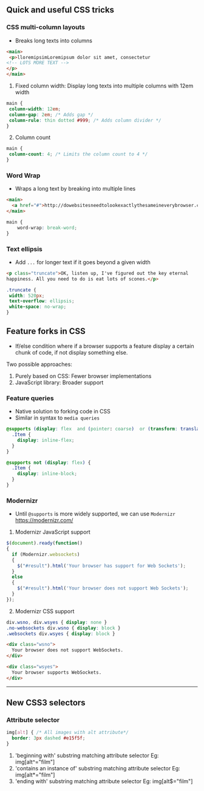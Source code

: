 ## Quick and useful CSS tricks

### CSS multi-column layouts
- Breaks long texts into columns
```html
<main>
 <p>lloremipsimLoremipsum dolor sit amet, consectetur
<!-- LOTS MORE TEXT -->
</p>
</main>
```

1. Fixed column width: Display long texts into multiple columns with 12em width
  ```css
  main {
   column-width: 12em;
   column-gap: 2em; /* Adds gap */
   column-rule: thin dotted #999; /* Adds column divider */
  }
  ```

2. Column count
  ```css
  main {
   column-count: 4; /* Limits the column count to 4 */
  }
  ```

### Word Wrap
- Wraps a long text by breaking into multiple lines
```html
<main>
  <a href="#">http://dowebsitesneedtolookexactlythesameineverybrowser.com/</a>
</main>
```

```css
main {
	word-wrap: break-word;
}
```

### Text ellipsis
- Add `...` for longer text if it goes beyond a given width

```html
<p class="truncate">OK, listen up, I've figured out the key eternal
happiness. All you need to do is eat lots of scones.</p>
```

```css
.truncate {
 width: 520px;
 text-overflow: ellipsis;
 white-space: no-wrap;
}
```

## Feature forks in CSS
- If/else condition where if a browser supports a feature display a certain chunk of code, if not display something else.

Two possible approaches:

1. Purely based on CSS: Fewer browser implementations
2. JavaScript library: Broader support

### Feature queries
- Native solution to forking code in CSS
- Similar in syntax to `media queries`

```css
@supports (display: flex  and (pointer: coarse)  or (transform: translate3d(0, 0, 0)) {
  .Item {
    display: inline-flex;
  }
}

@supports not (display: flex) {
  .Item {
    display: inline-block;
  }
}
```

### Modernizr
- Until `@supports` is more widely supported, we can use `Modernizr`
https://modernizr.com/

1. Modernizr JavaScript support
```js
$(document).ready(function()
{
  if (Modernizr.websockets)
  {
    $("#result").html('Your browser has support for Web Sockets');
  }
  else
  {
    $("#result").html('Your browser does not support Web Sockets');
  }
});
```

2. Modernizr CSS support

```css
div.wsno, div.wsyes { display: none }
.no-websockets div.wsno { display: block }
.websockets div.wsyes { display: block }
```

```html
<div class="wsno">
  Your browser does not support WebSockets.
</div>

<div class="wsyes">
  Your browser supports WebSockets.
</div>
```
--------------

## New CSS3 selectors

### Attribute selector

```css
img[alt] { /* All images with alt attribute*/
  border: 3px dashed #e15f5f;
}
```

1. 'beginning with' substring matching attribute selector
  Eg: img[alt^="film"]
2. 'contains an instance of' substring matching attribute selector
  Eg: img[alt*="film"]
3. 'ending with' substring matching attribute selector
  Eg: img[alt$="film"]
